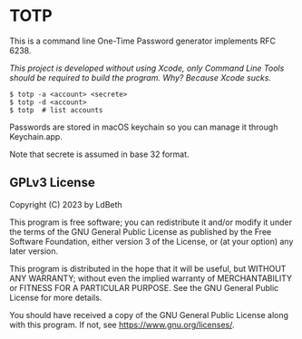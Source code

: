 # TOTP

This is a command line One-Time Password generator implements RFC 6238.

_This project is developed without using Xcode, only Command Line Tools
should be required to build the program. Why? Because Xcode sucks._

```text
$ totp -a <account> <secrete>
$ totp -d <account>
$ totp  # list accounts
```

Passwords are stored in macOS keychain so you can manage it through Keychain.app.

Note that secrete is assumed in base 32 format.

## GPLv3 License

Copyright (C) 2023 by LdBeth

This program is free software; you can redistribute it and/or modify
it under the terms of the GNU General Public License as published by
the Free Software Foundation, either version 3 of the License, or
(at your option) any later version.

This program is distributed in the hope that it will be useful,
but WITHOUT ANY WARRANTY; without even the implied warranty of
MERCHANTABILITY or FITNESS FOR A PARTICULAR PURPOSE.  See the
GNU General Public License for more details.

You should have received a copy of the GNU General Public License
along with this program.  If not, see <https://www.gnu.org/licenses/>.
